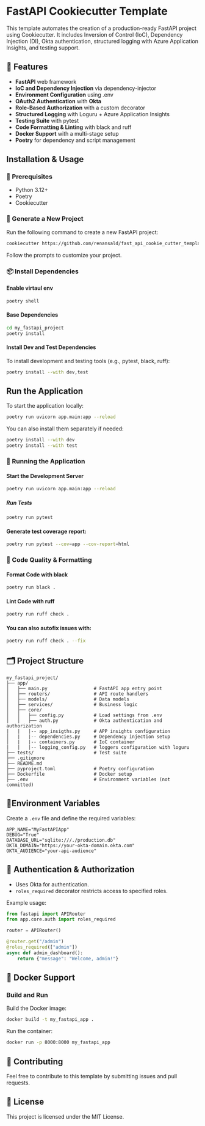 
# FastAPI Cookiecutter Template

This template automates the creation of a production-ready FastAPI project using Cookiecutter. It includes Inversion of Control (IoC), Dependency Injection (DI), Okta authentication, structured logging with Azure Application Insights, and testing support.

## 🚀 Features
- **FastAPI** web framework
- **IoC and Dependency Injection** via dependency-injector
- **Environment Configuration** using .env
- **OAuth2 Authentication** with **Okta**
- **Role-Based Authorization** with a custom decorator
- **Structured Logging** with Loguru + Azure Application Insights
- **Testing Suite** with pytest
- **Code Formatting & Linting** with black and ruff
- **Docker Support** with a multi-stage setup
- **Poetry** for dependency and script management


## Installation & Usage

### 💠 Prerequisites
- Python 3.12+
- Poetry
- Cookiecutter

### 🧱 Generate a New Project
Run the following command to create a new FastAPI project:

```sh
cookiecutter https://github.com/renansald/fast_api_cookie_cutter_template.git
```

Follow the prompts to customize your project.

### 📦 Install Dependencies
#### Enable virtaul env

```sh
poetry shell
```

#### Base Dependencies

```sh
cd my_fastapi_project
poetry install
```
#### Install Dev and Test Dependencies

To install development and testing tools (e.g., pytest, black, ruff):

```sh
poetry install --with dev,test
```

## Run the Application
To start the application locally:

```sh
poetry run uvicorn app.main:app --reload
```

You can also install them separately if needed:
```sh
poetry install --with dev
poetry install --with test
```

### 🥪 Running the Application

#### Start the Development Server

```sh
poetry run uvicorn app.main:app --reload
```

##### Run Tests

```sh
poetry run pytest
```

#### Generate test coverage report:

```sh
poetry run pytest --cov=app --cov-report=html
```
### 🧹 Code Quality & Formatting

#### Format Code with black

```sh
poetry run black .
```
#### Lint Code with ruff

```sh
poetry run ruff check .
```
#### You can also autofix issues with:

```sh
poetry run ruff check . --fix
```
## 🗂️ Project Structure

```
my_fastapi_project/
├── app/
│   ├── main.py                 # FastAPI app entry point
│   ├── routers/                # API route handlers
│   ├── models/                 # Data models
│   ├── services/               # Business logic
│   ├── core/
│   │   ├── config.py           # Load settings from .env
│   │   ├── auth.py             # Okta authentication and authorization
|   |   |-- app_insigths.py     # APP insights configuration
│   |   |-- dependencies.py     # Dependency injection setup
│   |   |-- containers.py       # IoC container
|   |   |-- logging_config.py   # loggers configuration with loguru
├── tests/                      # Test suite
├── .gitignore
├── README.md
├── pyproject.toml              # Poetry configuration
├── Dockerfile                  # Docker setup
├── .env                        # Environment variables (not committed)
```

## 🧬Environment Variables

Create a `.env` file and define the required variables:

```
APP_NAME="MyFastAPIApp"
DEBUG="True"
DATABASE_URL="sqlite:///./production.db"
OKTA_DOMAIN="https://your-okta-domain.okta.com"
OKTA_AUDIENCE="your-api-audience"
```

## 🔐 Authentication & Authorization

- Uses Okta for authentication.
- `roles_required` decorator restricts access to specified roles.

Example usage:

```python
from fastapi import APIRouter
from app.core.auth import roles_required

router = APIRouter()

@router.get("/admin")
@roles_required(["admin"])
async def admin_dashboard():
    return {"message": "Welcome, admin!"}
```

## 🐳 Docker Support

### Build and Run

Build the Docker image:

```sh
docker build -t my_fastapi_app .
```

Run the container:

```sh
docker run -p 8000:8000 my_fastapi_app
```

## 🤝 Contributing

Feel free to contribute to this template by submitting issues and pull requests.

## 📄 License

This project is licensed under the MIT License.